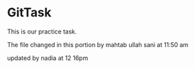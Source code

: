 # GitTask
This is our practice task.

The file changed in this portion by mahtab ullah sani at 11:50 am

updated by nadia at 12 16pm
